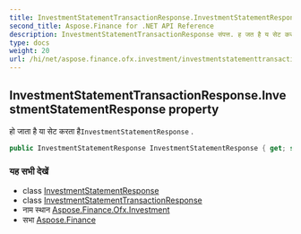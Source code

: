 ```yaml
---
title: InvestmentStatementTransactionResponse.InvestmentStatementResponse
second_title: Aspose.Finance for .NET API Reference
description: InvestmentStatementTransactionResponse संपत्त. ह जत है य सेट करत हैInvestmentStatementResponse .
type: docs
weight: 20
url: /hi/net/aspose.finance.ofx.investment/investmentstatementtransactionresponse/investmentstatementresponse/
---
```

## InvestmentStatementTransactionResponse.InvestmentStatementResponse property

हो जाता है या सेट करता है`InvestmentStatementResponse` .

```csharp
public InvestmentStatementResponse InvestmentStatementResponse { get; set; }
```

### यह सभी देखें

* class [InvestmentStatementResponse](../../investmentstatementresponse/)
* class [InvestmentStatementTransactionResponse](../)
* नाम स्थान [Aspose.Finance.Ofx.Investment](../../investmentstatementtransactionresponse/)
* सभा [Aspose.Finance](../../../)


